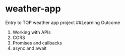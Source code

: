 # weather-app
Entry to TOP weather app project
##Learning Outcome
1. Working with APIs
2. CORS
3. Promises and callbacks
4. async and await

